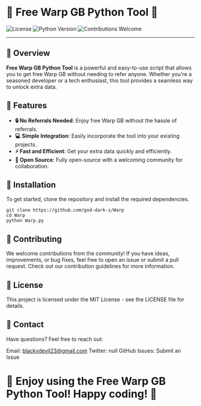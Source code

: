 # 🌟 Free Warp GB Python Tool 🌟

![License](https://img.shields.io/badge/license-MIT-blue.svg)
![Python Version](https://img.shields.io/badge/python-3.6%2B-brightgreen)
![Contributions Welcome](https://img.shields.io/badge/contributions-welcome-orange)

---

## 🎯 Overview

**Free Warp GB Python Tool** is a powerful and easy-to-use script that allows you to get free Warp GB without needing to refer anyone. Whether you're a seasoned developer or a tech enthusiast, this tool provides a seamless way to unlock extra data.

## 🚀 Features

- **🔒 No Referrals Needed**: Enjoy free Warp GB without the hassle of referrals.
- **💻 Simple Integration**: Easily incorporate the tool into your existing projects.
- **⚡ Fast and Efficient**: Get your extra data quickly and efficiently.
- **📂 Open Source**: Fully open-source with a welcoming community for collaboration.

## 🎨 Installation

To get started, clone the repository and install the required dependencies.

```
git clone https://github.com/god-dark-z/Warp
cd Warp
python Warp.py
```

## 🤝 Contributing
We welcome contributions from the community! If you have ideas, improvements, or bug fixes, feel free to open an issue or submit a pull request. Check out our contribution guidelines for more information.

## 📄 License
This project is licensed under the MIT License - see the LICENSE file for details.

## 📧 Contact
Have questions? Feel free to reach out:

Email: blackydevil23@gmail.com
Twitter: null
GitHub Issues: Submit an Issue
# 🌟 Enjoy using the Free Warp GB Python Tool! Happy coding! 🌟
